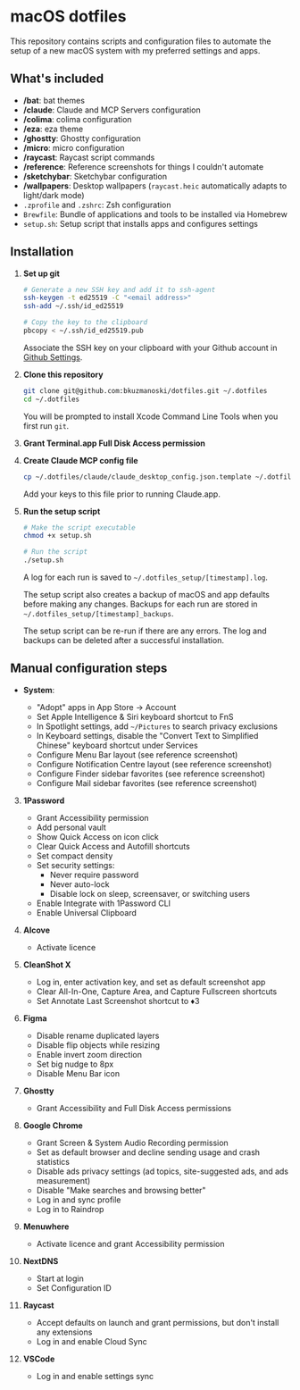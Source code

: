 # macOS dotfiles

This repository contains scripts and configuration files to automate the setup of a new macOS system with my preferred settings and apps.

## What's included

- **/bat**: bat themes
- **/claude**: Claude and MCP Servers configuration
- **/colima**: colima configuration
- **/eza**: eza theme
- **/ghostty**: Ghostty configuration
- **/micro**: micro configuration
- **/raycast**: Raycast script commands
- **/reference**: Reference screenshots for things I couldn't automate
- **/sketchybar**: Sketchybar configuration
- **/wallpapers**: Desktop wallpapers (`raycast.heic` automatically adapts to light/dark mode)
- `.zprofile` and `.zshrc`: Zsh configuration
- `Brewfile`: Bundle of applications and tools to be installed via Homebrew
- `setup.sh`: Setup script that installs apps and configures settings

## Installation

1. **Set up git**

   ```zsh
   # Generate a new SSH key and add it to ssh-agent
   ssh-keygen -t ed25519 -C "<email address>"
   ssh-add ~/.ssh/id_ed25519

   # Copy the key to the clipboard
   pbcopy < ~/.ssh/id_ed25519.pub
   ```

   Associate the SSH key on your clipboard with your Github account in [Github Settings](https://github.com/settings/keys).

2. **Clone this repository**

   ```zsh
   git clone git@github.com:bkuzmanoski/dotfiles.git ~/.dotfiles
   cd ~/.dotfiles
   ```

   You will be prompted to install Xcode Command Line Tools when you first run `git`.

3. **Grant Terminal.app Full Disk Access permission**

4. **Create Claude MCP config file**

   ```zsh
   cp ~/.dotfiles/claude/claude_desktop_config.json.template ~/.dotfiles/claude/claude_desktop_config.json
   ```

   Add your keys to this file prior to running Claude.app.

5. **Run the setup script**

   ```zsh
   # Make the script executable
   chmod +x setup.sh

   # Run the script
   ./setup.sh
   ```

   A log for each run is saved to `~/.dotfiles_setup/[timestamp].log`.

   The setup script also creates a backup of macOS and app defaults before making any changes. Backups for each run are stored in `~/.dotfiles_setup/[timestamp]_backups`.

   The setup script can be re-run if there are any errors. The log and backups can be deleted after a successful installation.

## Manual configuration steps

- **System**:

  - "Adopt" apps in App Store → Account
  - Set Apple Intelligence & Siri keyboard shortcut to FnS
  - In Spotlight settings, add `~/Pictures` to search privacy exclusions
  - In Keyboard settings, disable the "Convert Text to Simplified Chinese" keyboard shortcut under Services
  - Configure Menu Bar layout (see reference screenshot)
  - Configure Notification Centre layout (see reference screenshot)
  - Configure Finder sidebar favorites (see reference screenshot)
  - Configure Mail sidebar favorites (see reference screenshot)

3. **1Password**

   - Grant Accessibility permission
   - Add personal vault
   - Show Quick Access on icon click
   - Clear Quick Access and Autofill shortcuts
   - Set compact density
   - Set security settings:
     - Never require password
     - Never auto-lock
     - Disable lock on sleep, screensaver, or switching users
   - Enable Integrate with 1Password CLI
   - Enable Universal Clipboard

4. **Alcove**

   - Activate licence

5. **CleanShot X**

   - Log in, enter activation key, and set as default screenshot app
   - Clear All-In-One, Capture Area, and Capture Fullscreen shortcuts
   - Set Annotate Last Screenshot shortcut to ♦︎3

6. **Figma**

   - Disable rename duplicated layers
   - Disable flip objects while resizing
   - Enable invert zoom direction
   - Set big nudge to 8px
   - Disable Menu Bar icon

7. **Ghostty**

   - Grant Accessibility and Full Disk Access permissions

8. **Google Chrome**

   - Grant Screen & System Audio Recording permission
   - Set as default browser and decline sending usage and crash statistics
   - Disable ads privacy settings (ad topics, site-suggested ads, and ads measurement)
   - Disable "Make searches and browsing better"
   - Log in and sync profile
   - Log in to Raindrop

9. **Menuwhere**

   - Activate licence and grant Accessibility permission

10. **NextDNS**

    - Start at login
    - Set Configuration ID

11. **Raycast**

    - Accept defaults on launch and grant permissions, but don't install any extensions
    - Log in and enable Cloud Sync

12. **VSCode**

    - Log in and enable settings sync
